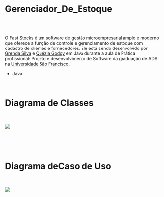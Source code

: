 # Gerenciador_De_Estoque

</br></br>

O Fast Stocks é um software de gestão microempresarial amplo e moderno que oferece a função de controle e gerenciamento de estoque com cadastro de clientes e fornecedores. Ele está sendo desenvolvido por <a href="https://github.com/GrendaCarla">Grenda Silva</a> e <a href="https://github.com/Leckaa">Quézia Godoy</a> em Java durante a aula de Prática profissional: Projeto e desenvolvimento de Software da graduação de ADS na <a href="https://www.usf.edu.br/">Universidade São Francisco</a>.


* Java

</br>
<h1>Diagrama de Classes</h1>
</br>

<p width="70%"><img align=center src="https://user-images.githubusercontent.com/80162033/119914327-43b4e580-bf36-11eb-8cd1-767d70c99e50.png"></p>
</br></br>



</br>
<h1>Diagrama deCaso de Uso</h1>
</br>

<p width="70%"><img align=center src="https://user-images.githubusercontent.com/80162033/119914098-e3be3f00-bf35-11eb-8634-945f121fe69d.png"></p>
</br></br>

